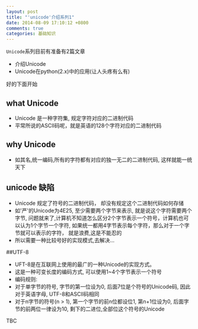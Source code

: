 ```yaml
---
layout: post
title: "'unicode'介绍系列1"
date: 2014-08-09 17:10:12 +0800
comments: true
categories: 基础知识
---
```



`Unicode`系列目前有准备有2篇文章

 - 介绍Unicode
 - Unicode在python(2.x)中的应用(让人头疼有么有)


 好的下面开始


## what Unicode
 - Unicode 是一种字符集, 规定字符对应的二进制代码 
 - 平常所说的ASCII码呢，就是英语的128个字符对应的二进制代码

## why Unicode
 - 如其名,统一编码,所有的字符都有对应的独一无二的二进制代码, 这样就能一统天下


## unicode 缺陷
 - Unicode 规定了符号的二进制代码， 却没有规定这个二进制代码如何存储
  - 如'严'的Unicode为4E25, 至少需要两个字节来表示, 就是说这个字符需要两个字节, 问题就来了,计算机不知道怎么区分2个字节表示一个符号，计算机也可以认为1个字节一个字符, 如果统一都用4字节表示每个字符，那么对于一个字节就可以表示的字符， 就是浪费,这是不能忍的
  - 所以需要一种比较号好的实现模式,去解决...


##UTF-8
 - UFT-8是在互联网上使用的最广的一种Unicode的实现方式。
 - 这是一种可变长度的编码方式, 可以使用1~4个字节表示一个符号
 - 编码规则:
  - 对于单字节的符号, 字节的第一位设为0, 后面7位是个符号的Unicode码, 因此对于英语字母, UTF-8和ASCII码相同
  - 对于n字节的符号(n > 1), 第一个字节的前n位都设位1, 第n+1位设为0, 后面字节的前两位一律设为10, 剩下的二进位,全部位这个符号的Unicode

TBC
